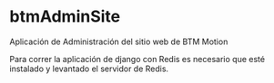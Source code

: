 # btmAdminSite
Aplicación de Administración del sitio web de BTM Motion

Para correr la aplicación de django con Redis es necesario que esté instalado y levantado el servidor de Redis.